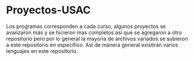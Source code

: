 # Proyectos-USAC
Los programas corresponden a cada curso, algunos proyectos se avanzaron más y se hicieron mas completos así que se agregaron a otro repositorio pero por lo general la mayoria de archivos variados se subieron a este repositorio en específico. Así de manera general existirán varios lenguajes en este repositorio.
